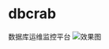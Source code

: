 # dbcrab
数据库运维监控平台
![效果图](https://github.com/user-attachments/assets/8fbb2745-6300-40f9-a118-ebb531aa64a0)
